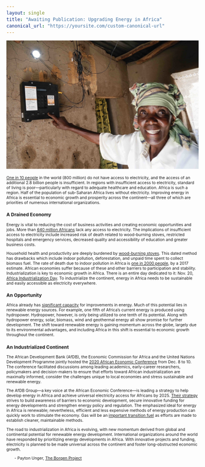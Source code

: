 ```yaml
---
layout: single
title: "Awaiting Publication: Upgrading Energy in Africa"
canonical_url: "https://yoursite.com/custom-canonical-url"
---
```


[![Solar lighting and electricity in Tanzanian home](/assets/images/energy.JPG "Elizabeth Mukwimba, an M-Power solar customer in Tanzania by Russell Watkins, Department for International Development")](https://flic.kr/p/xUCSet)

<html>
<head>
<style>
.center {
	text-align: center;
}
.myDiv {
  font-size: .75em;
}
.hang {
  padding-left: 22px ;
  text-indent: -22px ;
}
</style>
</head>
<body>
<div class="myDiv">

<p><a href="https://www.undp.org/content/undp/en/home/news-centre/news/2020/sustainable-energy-for-one-billion-people-by-2030.html">One in 10 people</a> in the world (800 million) do not have access to electricity, and the access of an additional 2.8 billion people is insufficient. In regions with insufficient access to electricity, standard of living is poor&mdash;particularly with regard to adequate healthcare and education. Africa is such a region. Half of the population of sub-Saharan Africa lives without electricity. Improving energy in Africa is essential to economic growth and prosperity across the continent&mdash;all three of which are priorities of numerous international organizations.</p>

<h3>A Drained Economy</h3>

<p>Energy is vital to reducing the cost of business activities and creating economic opportunities and jobs. More than <a href="https://www.afdb.org/en/the-high-5/light-up-and-power-africa-%E2%80%93-a-new-deal-on-energy-for-africa">640 million Africans</a> lack any access to electricity. The implications of insufficient access to electricity include increased risk of death related to wood-burning stoves, restricted hospitals and emergency services, decreased quality and accessibility of education and greater business costs.</p>

<p>Household health and productivity are deeply burdened by <a href="https://www.weforum.org/agenda/2020/10/boosting-energy-access-in-africa-systemic-approach/">wood-burning stoves</a>. This dated method has drawbacks which include indoor pollution, deforestation, and unpaid time spent to collect biomass fuel. The rate of death due to indoor pollution in Africa is <a href="https://www.afdb.org/fileadmin/uploads/afdb/Documents/Generic-Documents/Brochure_New_Deal_2_red.pdf">one in 2000 people</a>, by a 2017 estimate. African economies suffer because of these and other barriers to participation and stability. Industrialization is key to economic growth in Africa. There is an entire day dedicated to it: Nov. 20, <a href="https://www.un.org/en/observances/africa-industrialization-day">Africa Industrialization Day</a>. To industrialize the continent, energy in Africa needs to be sustainable and easily accessible as electricity everywhere.</p>

<h3>An Opportunity</h3>

<p>Africa already has <a href="https://www.afdb.org/en/the-high-5/light-up-and-power-africa-%E2%80%93-a-new-deal-on-energy-for-africa">significant capacity</a> for improvements in energy. Much of this potential lies in renewable energy sources. For example, one fifth of Africa’s current energy is produced using hydropower. Hydropower, however, is only being utilized to one tenth of its potential. Along with hydropower energy, solar, biomass, wind and geothermal energy all show promise for further development. The shift toward renewable energy is gaining momentum across the globe, largely due to its environmental advantages, and including Africa in this shift is essential to economic growth throughout the continent. </p>

<h3>An Industrialized Continent</h3> 

<p>The African Development Bank (AfDB), the Economic Commission for Africa and the United Nations Development Programme jointly hosted the <a href="https://www.uneca.org/aec2020">2020 African Economic Conference</a> from Dec. 8 to 10. The conference facilitated discussions among leading academics, early-career researchers, policymakers and decision-makers to ensure that efforts toward African industrialization are maximally informed, consider the challenges unique to local economies and stress sustainable and renewable energy.</p>

<p>The AfDB Group&mdash;a key voice at the African Economic Conference&mdash;is leading a strategy to help develop energy in Africa and achieve universal electricity access for Africans by 2025. <a href="https://www.afdb.org/en/the-high-5/light-up-and-power-africa-%E2%80%93-a-new-deal-on-energy-for-africa">Their strategy</a> strives to build awareness of barriers to economic development, secure innovative funding for energy developments and strengthen energy policy and regulation. The emphasized ideal for energy in Africa is renewable; nevertheless, efficient and less expensive methods of energy production can quickly work to stimulate the economy. Gas will be an <a href="https://energycouncil.com/articles/help-investors-deliver-bold-projects-for-africa/">important transition fuel</a> as efforts are made to establish cleaner, maintainable methods.</p>

<p>The road to industrialization in Africa is evolving, with new momentum derived from global and continental potential for renewable energy development. International organizations around the world have responded by prioritizing energy developments in Africa. With innovative projects and funding, electricity is planned to be made universal across the continent and foster long-obstructed economic growth.</p>

<p>&emsp;&emsp;- Payton Unger, <a href="https://borgenproject.org/payton-unger">The Borgen Project</a></p>